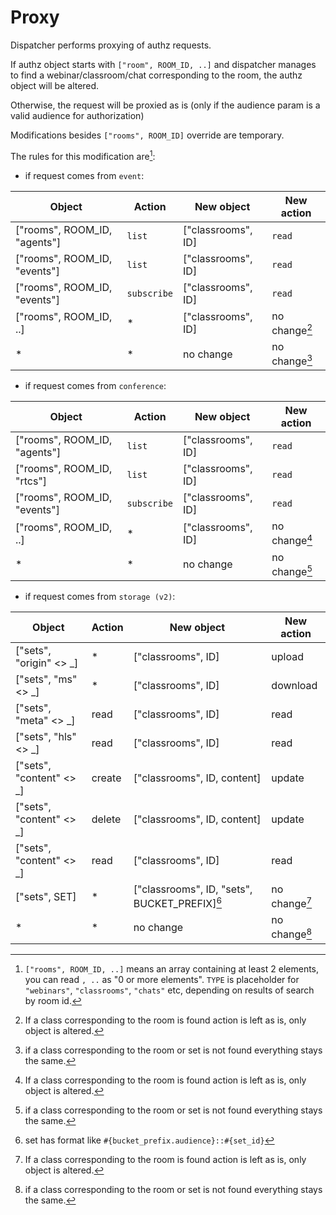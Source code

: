 # Proxy

Dispatcher performs proxying of authz requests.

If authz object starts with `["room", ROOM_ID, ..]` and dispatcher manages to find a webinar/classroom/chat corresponding to the room,
the authz object will be altered.

Otherwise, the request will be proxied as is (only if the audience param is a valid audience for authorization)

Modifications besides `["rooms", ROOM_ID]` override are temporary.

The rules for this modification are[^1]:

* if request comes from `event`:

Object                          | Action      | New object         | New action
------------------------------- | ----------- | ------------------ | ------------
["rooms", ROOM_ID, "agents"]    | `list`      | ["classrooms", ID] | `read`
["rooms", ROOM_ID, "events"]    | `list`      | ["classrooms", ID] | `read`
["rooms", ROOM_ID, "events"]    | `subscribe` | ["classrooms", ID] | `read`
["rooms", ROOM_ID, ..]          | *           | ["classrooms", ID] | no change[^2]
\*                              | *           | no change          | no change[^3]

* if request comes from `conference`:

Object                          | Action      | New object         | New action
------------------------------- | ----------- | ------------------ | ------------
["rooms", ROOM_ID, "agents"]    | `list`      | ["classrooms", ID] | `read`
["rooms", ROOM_ID, "rtcs"]      | `list`      | ["classrooms", ID] | `read`
["rooms", ROOM_ID, "events"]    | `subscribe` | ["classrooms", ID] | `read`
["rooms", ROOM_ID, ..]          | *           | ["classrooms", ID] | no change[^2]
\*                              | *           | no change          | no change[^3]

* if request comes from `storage (v2)`:

Object                          | Action      | New object                                      | New action
------------------------------- | ----------- | ----------------------------------------------- | ------------
["sets", "origin" <> _]         | *           | ["classrooms", ID]                              | upload
["sets", "ms" <> _]             | *           | ["classrooms", ID]                              | download
["sets", "meta" <> _]           | read        | ["classrooms", ID]                              | read
["sets", "hls" <> _]            | read        | ["classrooms", ID]                              | read
["sets", "content" <> _]        | create      | ["classrooms", ID, content]                     | update
["sets", "content" <> _]        | delete      | ["classrooms", ID, content]                     | update
["sets", "content" <> _]        | read        | ["classrooms", ID]                              | read
["sets", SET]                   | *           | ["classrooms", ID, "sets", BUCKET_PREFIX][^4]   | no change[^2]
\*                              | *           | no change                                       | no change[^3]

[^1]: `["rooms", ROOM_ID, ..]` means an array containing at least 2 elements, you can read `, ..` as "0 or more elements". `TYPE` is placeholder for `"webinars"`, `"classrooms"`, `"chats"` etc, depending on results of search by room id.

[^2]: If a class corresponding to the room is found action is left as is, only object is altered.

[^3]: if a class corresponding to the room or set is not found everything stays the same.

[^4]: set has format like `#{bucket_prefix.audience}::#{set_id}`
